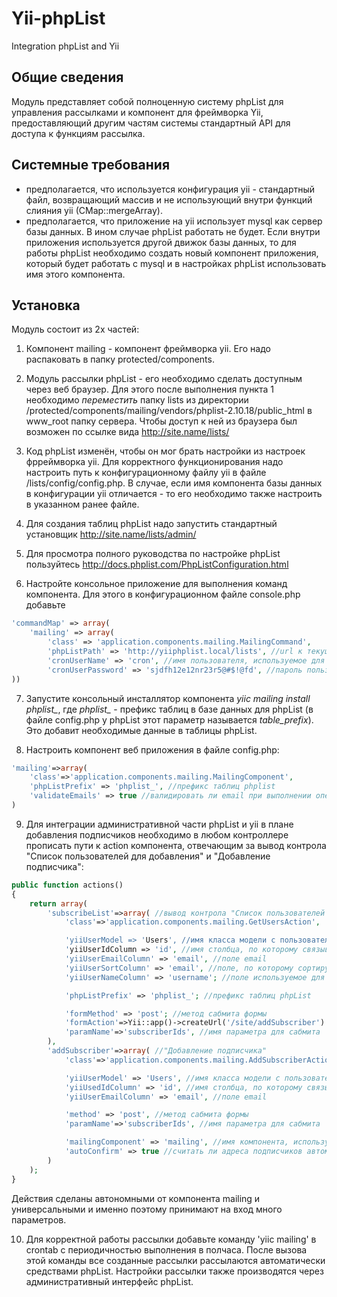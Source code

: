 Yii-phpList
===========

Integration phpList and Yii

Общие сведения
--------------
Модуль представляет собой полноценную систему phpList для управления рассылками и компонент для фреймворка Yii,
предоставляющий другим частям системы стандартный API для доступа к функциям рассылка.

Системные требования
--------------------
- предполагается, что используется конфигурация yii - стандартный файл, возвращающий массив и не использующий внутри функций слияния yii
(CMap::mergeArray).
- предполагается, что приложение на yii использует mysql как сервер базы данных. В ином случае phpList работать не будет.
Если внутри приложения используется другой движок базы данных, то для работы phpList необходимо создать новый компонент
приложения, который будет работать с mysql и в настройках phpList использовать имя этого компонента.


Установка
---------
Модуль состоит из 2х частей:

1. Компонент mailing - компонент фреймворка yii. Его надо распаковать в папку protected/components.

2. Модуль рассылки phpList - его необходимо сделать доступным через веб браузер. Для этого после выполнения пункта 1
необходимо _переместить_ папку lists из директории /protected/components/mailing/vendors/phplist-2.10.18/public_html
в www_root папку сервера. Чтобы доступ к ней из браузера был возможен по ссылке вида http://site.name/lists/

3. Код phpList изменён, чтобы он мог брать настройки из настроек фрреймворка yii. Для корректного функционирования надо
настроить путь к конфигурационному файлу yii в файле /lists/config/config.php. В случае, если имя компонента базы
данных в конфигурации yii отличается - то его необходимо также настроить в указанном ранее файле.

4. Для создания таблиц phpList надо запустить стандартный установщик http://site.name/lists/admin/

5. Для просмотра полного руководства по настройке phpList пользуйтесь http://docs.phplist.com/PhpListConfiguration.html

6. Настройте консольное приложение для выполнения команд компонента. Для этого в конфигурационном файле console.php добавьте
```php
'commandMap' => array(
    'mailing' => array(
        'class' => 'application.components.mailing.MailingCommand',
        'phpListPath' => 'http://yiiphplist.local/lists', //url к текущей установке phpList
        'cronUserName' => 'cron', //имя пользователя, используемое для рассылки писем (будет создан автоматически при установке)
        'cronUserPassword' => 'sjdfh12e12nr23r5@#$!@fd', //пароль пользователя для отправки писем
))
```

7. Запустите консольный инсталлятор компонента *yiic mailing install phplist_*, где *phplist_* - префикс таблиц в базе данных
для phpList (в файле config.php у phpList этот параметр называется *table_prefix*). Это добавит необходимые данные в таблицы
phpList.

8. Настроить компонент веб приложения в файле config.php:
```php
'mailing'=>array(
    'class'=>'application.components.mailing.MailingComponent',
    'phpListPrefix' => 'phplist_', //префикс таблиц phplist
    'validateEmails' => true //валидировать ли email при выполнении операций
)
```

9. Для интеграции административной части phpList и yii в плане добавления подписчиков необходимо в любом контроллере
прописать пути к action компонента, отвечающим за вывод контрола "Список пользователей для добавления" и "Добавление
подписчика":
```php
public function actions()
{
    return array(
        'subscribeList'=>array( //вывод контрола "Список пользователей для добавления"
            'class'=>'application.components.mailing.GetUsersAction',

            'yiiUserModel => 'Users', //имя класса модели с пользователями
            'yiiUserIdColumn => 'id', //имя столбца, по которому связываем пользователей
            'yiiUserEmailColumn' => 'email', //поле email
            'yiiUserSortColumn' => 'email', //поле, по которому сортируется список
            'yiiUserNameColumn' => 'username'; //поле используемое для визуального отображения имени пользователя

            'phpListPrefix' => 'phplist_'; //префикс таблиц phpList

            'formMethod' => 'post'; //метод сабмита формы
            'formAction'=>Yii::app()->createUrl('/site/addSubscriber') //адрес, куда должна сабмититься форма (см. далее)
            'paramName'=>'subscriberIds', //имя параметра для сабмита
        ),
        'addSubscriber'=>array( //"Добавление подписчика"
            'class'=>'application.components.mailing.AddSubscriberAction',

            'yiiUserModel' => 'Users', //имя класса модели с пользователями
            'yiiUsedIdColumn' => 'id', //имя столбца, по которому связываем пользователей
            'yiiUserEmailColumn' => 'email', //поле email

            'method' => 'post', //метод сабмита формы
            'paramName'=>'subscriberIds', //имя параметра для сабмита

            'mailingComponent' => 'mailing', //имя компонента, используемого для добавления
            'autoConfirm' => true //считать ли адреса подписчиков автоматически подтверждёнными
        )
    );
}
```
Действия сделаны автономными от компонента mailing и универсальными и именно поэтому принимают на вход много параметров.

10. Для корректной работы рассылки добавьте команду 'yiic mailing' в crontab с периодичностью выполнения в полчаса. После
вызова этой команды все созданные рассылки рассылаются автоматически средствами phpList. Настройки рассылки также
производятся через административный интерфейс phpList.